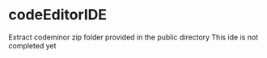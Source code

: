 # codeEditorIDE
Extract codeminor zip folder provided in the public directory
This ide is not completed yet
